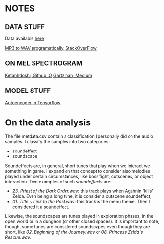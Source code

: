 # NOTES

## DATA STUFF
Data available [here](https://downloads.khinsider.com/game-soundtracks/album/legend-of-zelda-the-a-link-to-the-past-snes)

[MP3 to WAV programatically, StackOverFlow](https://stackoverflow.com/questions/3049572/how-to-convert-mp3-to-wav-in-python)

## ON MEL SPECTROGRAM

[Ketanhdoshi, Github IO](https://ketanhdoshi.github.io/Audio-Mel/)
[Gartzman, Medium](https://towardsdatascience.com/getting-to-know-the-mel-spectrogram-31bca3e2d9d0)

## MODEL STUFF

[Autoencoder in Tensorflow](https://www.tensorflow.org/tutorials/generative/autoencoder)


# On the data analysis

The file metdata.csv contain a classification I personally did on the audio samples. I classify the samples into two categories:
- soundeffect
- soundscape

Soundeffects are, in general, short tunes that play when we interact we something in game. I expand on that concept to consider also melodies played under certain circumstances, like boss fight, cutscenes, or object interaction. Two examples of such _soundeffects_ are:
- _23. Priest of the Dark Order.wav_: this track plays when Agahnin 'kills' Zelda. Even being a long tune, it is consider a cutscene soundeffect;
- _01. Title ~ Link to the Past.wav_: this track is the menu theme. Then I considered it a soundeffect.

Likewise, the soundscapes are tunes played in exploration phases, in the open world or in a dungeon (or other closed spaces). It is important to note, though, some tunes are considered soundscapes even though they are short, like _02. Beginning of the Journey.wav_ or _08. Princess Zelda's Rescue.wav_. 
